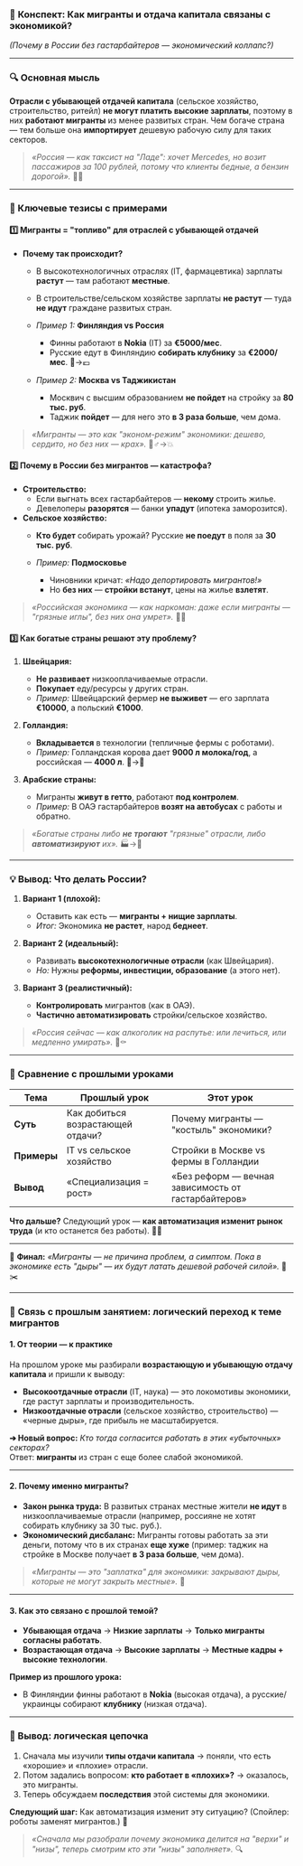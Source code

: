 ### 🚀 **Конспект: Как мигранты и отдача капитала связаны с экономикой?**  
*(Почему в России без гастарбайтеров — экономический коллапс?)*  

---

### **🔍 Основная мысль**  
**Отрасли с убывающей отдачей капитала** (сельское хозяйство, строительство, ритейл) **не могут платить высокие зарплаты**, поэтому в них **работают мигранты** из менее развитых стран. Чем богаче страна — тем больше она **импортирует** дешевую рабочую силу для таких секторов.  

> *«Россия — как таксист на "Ладе": хочет Mercedes, но возит пассажиров за 100 рублей, потому что клиенты бедные, а бензин дорогой».* 🚗💸  

---

### **📌 Ключевые тезисы с примерами**  

#### **1️⃣ Мигранты = "топливо" для отраслей с убывающей отдачей**  
- **Почему так происходит?**  
  - В высокотехнологичных отраслях (IT, фармацевтика) зарплаты **растут** — там работают **местные**.  
  - В строительстве/сельском хозяйстве зарплаты **не растут** — туда **не идут** граждане развитых стран.  

  - *Пример 1:* **Финляндия vs Россия**  
    - Финны работают в **Nokia** (IT) за **€5000/мес**.  
    - Русские едут в Финляндию **собирать клубнику** за **€2000/мес**. 🍓→💶  
  - *Пример 2:* **Москва vs Таджикистан**  
    - Москвич с высшим образованием **не пойдет** на стройку за **80 тыс. руб**.  
    - Таджик **пойдет** — для него это **в 3 раза больше**, чем дома.  

> *«Мигранты — это как "эконом-режим" экономики: дешево, сердито, но без них — крах».* 👷♂️→💥  

#### **2️⃣ Почему в России без мигрантов — катастрофа?**  
- **Строительство:**  
  - Если выгнать всех гастарбайтеров — **некому** строить жилье.  
  - Девелоперы **разорятся** — банки **упадут** (ипотека заморозится).  
- **Сельское хозяйство:**  
  - **Кто будет** собирать урожай? Русские **не поедут** в поля за **30 тыс. руб**.  

  - *Пример:* **Подмосковье**  
    - Чиновники кричат: *«Надо депортировать мигрантов!»*  
    - Но **без них** — **стройки встанут**, цены на жилье **взлетят**.  

> *«Российская экономика — как наркоман: даже если мигранты — "грязные иглы", без них она умрет».* 💉🔥  

#### **3️⃣ Как богатые страны решают эту проблему?**  
1. **Швейцария:**  
   - **Не развивает** низкооплачиваемые отрасли.  
   - **Покупает** еду/ресурсы у других стран.  
   - *Пример:* Швейцарский фермер **не выживет** — его зарплата **€10000**, а польский **€1000**.  

2. **Голландия:**  
   - **Вкладывается** в технологии (тепличные фермы с роботами).  
   - *Пример:* Голландская корова дает **9000 л молока/год**, а российская — **4000 л**. 🐄→🤖  

3. **Арабские страны:**  
   - Мигранты **живут в гетто**, работают **под контролем**.  
   - *Пример:* В ОАЭ гастарбайтеров **возят на автобусах** с работы и обратно.  

> *«Богатые страны либо **не трогают** "грязные" отрасли, либо **автоматизируют** их».* 🏭→🦾  

---

### **💡 Вывод: Что делать России?**  
1. **Вариант 1 (плохой):**  
   - Оставить как есть — **мигранты + нищие зарплаты**.  
   - *Итог:* Экономика **не растет**, народ **беднеет**.  

2. **Вариант 2 (идеальный):**  
   - Развивать **высокотехнологичные отрасли** (как Швейцария).  
   - *Но:* Нужны **реформы, инвестиции, образование** (а этого нет).  

3. **Вариант 3 (реалистичный):**  
   - **Контролировать** мигрантов (как в ОАЭ).  
   - **Частично автоматизировать** стройки/сельское хозяйство.  

> *«Россия сейчас — как алкоголик на распутье: или лечиться, или медленно умирать».* 🍾⚰️  

---

### **🎯 Сравнение с прошлыми уроками**  
| **Тема** | **Прошлый урок** | **Этот урок** |  
|----------|------------------|---------------|  
| **Суть** | Как добиться возрастающей отдачи? | Почему мигранты — "костыль" экономики? |  
| **Примеры** | IT vs сельское хозяйство | Стройки в Москве vs фермы в Голландии |  
| **Вывод** | «Специализация = рост» | «Без реформ — вечная зависимость от гастарбайтеров» |  

**Что дальше?** Следующий урок — **как автоматизация изменит рынок труда** (и кто останется без работы). 🤖💼  

---

💬 **Финал:** *«Мигранты — не причина проблем, а симптом. Пока в экономике есть "дыры" — их будут латать дешевой рабочей силой».* 🧵✂️

---
### 🔄 **Связь с прошлым занятием: логический переход к теме мигрантов**

#### **1. От теории — к практике**  
На прошлом уроке мы разбирали **возрастающую и убывающую отдачу капитала** и пришли к выводу:  
- **Высокоотдачные отрасли** (IT, наука) — это локомотивы экономики, где растут зарплаты и производительность.  
- **Низкоотдачные отрасли** (сельское хозяйство, строительство) — «черные дыры», где прибыль не масштабируется.  

**➔ Новый вопрос:** *Кто тогда согласится работать в этих «убыточных» секторах?*  
Ответ: **мигранты** из стран с еще более слабой экономикой.  

---

#### **2. Почему именно мигранты?**  
- **Закон рынка труда:** В развитых странах местные жители **не идут** в низкооплачиваемые отрасли (например, россияне не хотят собирать клубнику за 30 тыс. руб.).  
- **Экономический дисбаланс:** Мигранты готовы работать за эти деньги, потому что в их странах **еще хуже** (пример: таджик на стройке в Москве получает **в 3 раза больше**, чем дома).  

> *«Мигранты — это "заплатка" для экономики: закрывают дыры, которые не могут закрыть местные».* 🧵  

---

#### **3. Как это связано с прошлой темой?**  
- **Убывающая отдача** → **Низкие зарплаты** → **Только мигранты согласны работать**.  
- **Возрастающая отдача** → **Высокие зарплаты** → **Местные кадры + высокие технологии**.  

**Пример из прошлого урока:**  
- В Финляндии финны работают в **Nokia** (высокая отдача), а русские/украинцы собирают **клубнику** (низкая отдача).  

---

### **🎯 Вывод: логическая цепочка**  
1. Сначала мы изучили **типы отдачи капитала** → поняли, что есть «хорошие» и «плохие» отрасли.  
2. Потом задались вопросом: **кто работает в «плохих»?** → оказалось, это мигранты.  
3. Теперь обсуждаем **последствия** этой системы для экономики.  

**Следующий шаг:** Как автоматизация изменит эту ситуацию? (Спойлер: роботы заменят мигрантов.) 🤖  

> *«Сначала мы разобрали *почему* экономика делится на "верхи" и "низы", теперь смотрим *кто* эти "низы" заполняет».* 🔍